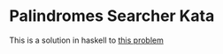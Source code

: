 # Palindromes Searcher Kata

This is a solution in haskell to [this problem](https://github.com/alvarogarcia7/palindromes-searcher-kata-java)
